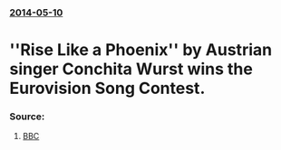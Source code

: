 ### [2014-05-10](/news/2014/05/10/index.md)

# ''Rise Like a Phoenix'' by Austrian singer Conchita Wurst wins the Eurovision Song Contest. 




### Source:

1. [BBC](http://www.bbc.com/news/entertainment-arts-27358560)
